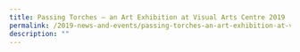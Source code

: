 ```yaml
---
title: Passing Torches – an Art Exhibition at Visual Arts Centre 2019
permalink: /2019-news-and-events/passing-torches-an-art-exhibition-at-visual-arts-centre-2019
description: ""
---
```

